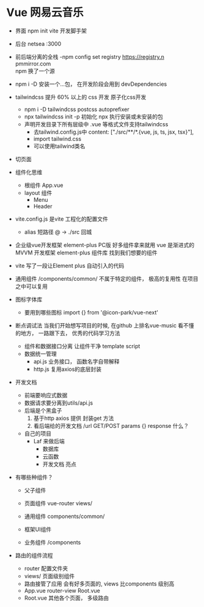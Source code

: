 # Vue 网易云音乐

- 界面
    npm init vite 开发脚手架
- 后台
    netsea
    :3000
- 前后端分离的全栈
-npm config set registry https://registry.n   pmmirror.com  
    npm 换了一个源
- npm i -D  安装一个...包， 在开发阶段会用到   devDependencies
- tailwindcss   提升 60% 以上的 css 开发    原子化css开发
    - npm i -D tailwindcss postcss autoprefixer
    - npx tailwindcss init -p   初始化
        npx 执行安装或未安装的包
    - 声明开发目录下所有层级中 .vue 等格式文件支持tailwindcss
        - 去tailwind.config.js中   content: ["./src/**/*.{vue, js, ts, jsx, tsx}"],
        - import tailwind.css
        - 可以使用tailwind类名

- 切页面
- 组件化思维
    - 根组件  App.vue
    - layout 组件
        - Menu
        - Header

- vite.config.js 是vite 工程化的配置文件
    - alias 短路径
        @ -> ./src 回城

- 企业级vue开发框架 element-plus PC版
    好多组件拿来就用
    vue 是渐进式的MVVM 开发框架
    element-plus 组件库 找到我们想要的组件

- vite 写了一段让Element plus 自动引入的代码

- 通用组件
    /components/common/
    不属于特定的组件， 极高的复用性 在项目之中可以复用

- 图标字体库
    - 要用到哪些图标
        import {} from '@icon-park/vue-next'

- 断点调试法
    当我们开始想写项目的时候, 在github 上排名vue-music 看不懂的地方，
    一路跟下去， 优秀的代码学习方法
    - 组件和数据接口分离
        让组件干净 template script
    - 数据统一管理
        - api.js
            业务接口， 函数名字自带解释
        - http.js
            复用axios的底层封装

- 开发文档
    - 前端要响应式数据
    - 数据请求要分离到utils/api.js
    - 后端是个黑盒子
        1. 基于http
            axios 提供 封装get 方法
        2. 看后端给的开发文档
            /url GET/POST params {}
            response 什么？
    - 自己的项目
        - Laf 来做后端
            - 数据库
            - 云函数
            - 开发文档 亮点   

- 有哪些种组件？
    - 父子组件
    - 页面组件
        vue-router     views/
    - 通用组件
        components/common/

    - 框架UI组件
    - 业务组件 /components

- 路由的组件流程
    - router 配置文件夹
    - views/ 页面级别组件
    - 路由接管了应用
        会有好多页面的, views 比components 级别高
    - App.vue router-view Root.vue
    - Root.vue 其他各个页面， 多级路由
